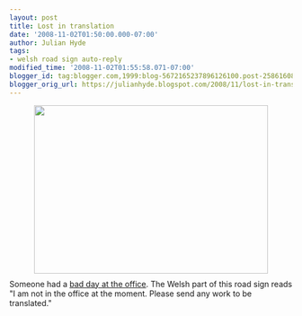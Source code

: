 ```yaml
---
layout: post
title: Lost in translation
date: '2008-11-02T01:50:00.000-07:00'
author: Julian Hyde
tags:
- welsh road sign auto-reply
modified_time: '2008-11-02T01:55:58.071-07:00'
blogger_id: tag:blogger.com,1999:blog-5672165237896126100.post-2586160820428099900
blogger_orig_url: https://julianhyde.blogspot.com/2008/11/lost-in-translation.html
---
```


<a onblur="try {parent.deselectBloggerImageGracefully();} catch(e) {}" href="http://newsimg.bbc.co.uk/media/images/45162000/jpg/_45162744_-2.jpg"><img style="margin: 0px auto 10px; display: block; text-align: center; cursor: pointer; width: 416px; height: 300px;" src="http://newsimg.bbc.co.uk/media/images/45162000/jpg/_45162744_-2.jpg" alt="" border="0" /></a>Someone had a <a href="http://news.bbc.co.uk/2/hi/uk_news/wales/7702913.stm">bad day at the office</a>. The Welsh part of this road sign reads "I am not in the office at the moment. Please send any work to be translated."
